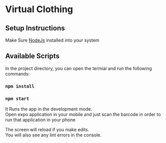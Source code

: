 # Virtual Clothing

## Setup Instructions
Make Sure [NodeJs](https://nodejs.org/en/download/) installed into your system

## Available Scripts

In the project directory, you can open the termial and run the following commands:
### `npm install`
### `npm start`

It Runs the app in the development mode.<br>
Open expo application in your mobile and just scan the barcode in order to run that application in your phone

The screen will reload if you make edits.<br>
You will also see any lint errors in the console.
